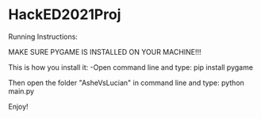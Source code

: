 # HackED2021Proj

Running Instructions:

  MAKE SURE PYGAME IS INSTALLED ON YOUR MACHINE!!!
  
  This is how you install it:
    -Open command line and type:
        pip install pygame
        
  Then open the folder "AsheVsLucian" in command line and type:
  python main.py
  
  Enjoy!
